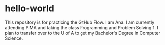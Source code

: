 # hello-world
This repository is for practicing the GitHub Flow.
I am Ana. I am currently attending PIMA and taking the class Programming and Problem Solving 1. I plan to transfer
over to the U of A to get my Bachelor's Degree in Computer Science.
